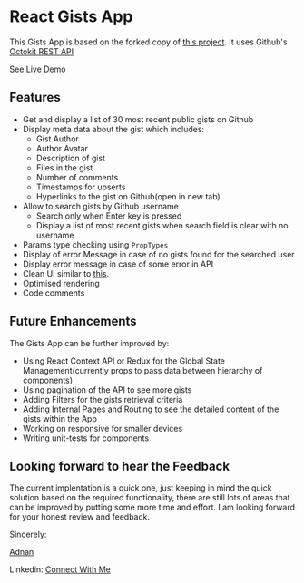 # React Gists App
This Gists App is based on the forked copy of [this project](https://github.com/dubizzle-onboarding/gistapi).
It uses Github's [Octokit REST API](https://octokit.github.io/rest.js/v18/)

[See Live Demo](https://adnanmuhib.github.io/gistapi/)
## Features
- Get and display a list of 30 most recent public gists on Github
- Display meta data about the gist which includes:
  - Gist Author
  - Author Avatar
  - Description of gist
  - Files in the gist
  - Number of comments
  - Timestamps for upserts
  - Hyperlinks to the gist on Github(open in new tab)
- Allow to search gists by Github username
  - Search only when Enter key is pressed
  - Display a list of most recent gists when search field is clear with no username
- Params type checking using ``PropTypes``
- Display of error Message in case of no gists found for the searched user
- Display error message in case of some error in API
- Clean UI similar to [this](https://raw.githubusercontent.com/dubizzle-onboarding/gistapi/main/design_inspiration.png).
- Optimised rendering
- Code comments

## Future Enhancements
The Gists App can be further improved by:

- Using React Context API or Redux for the Global State Management(currently props to pass data between hierarchy of components)
- Using pagination of the API to see more gists
- Adding Filters for the gists retrieval criteria
- Adding Internal Pages and Routing to see the detailed content of the gists within the App
- Working on responsive for smaller devices
- Writing unit-tests for components

## Looking forward to hear the Feedback

The current implentation is a quick one, just keeping in mind the quick solution based on the required functionality, there are still lots of areas that can be improved by putting some more time and effort. I am looking forward for your honest review and feedback.

Sincerely:

[Adnan](https://github.com/AdnanMuhib)

Linkedin: [Connect With Me](https://linkedin.com/in/adnanmuhib)

